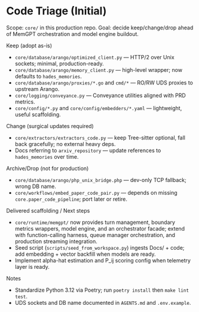 # Code Triage (Initial)

Scope: `core/` in this production repo. Goal: decide keep/change/drop ahead of MemGPT orchestration and model engine buildout.

Keep (adopt as-is)

- `core/database/arango/optimized_client.py` — HTTP/2 over Unix sockets; minimal, production-ready.
- `core/database/arango/memory_client.py` — high-level wrapper; now defaults to `hades_memories`.
- `core/database/arango/proxies/*.go` and `cmd/*` — RO/RW UDS proxies to upstream Arango.
- `core/logging/conveyance.py` — Conveyance utilities aligned with PRD metrics.
- `core/config/*.py` and `core/config/embedders/*.yaml` — lightweight, useful scaffolding.

Change (surgical updates required)

- `core/extractors/extractors_code.py` — keep Tree-sitter optional, fall back gracefully; no external heavy deps.
- Docs referring to `arxiv_repository` — update references to `hades_memories` over time.

Archive/Drop (not for production)

- `core/database/arango/php_unix_bridge.php` — dev-only TCP fallback; wrong DB name.
- `core/workflows/embed_paper_code_pair.py` — depends on missing `core.paper_code_pipeline`; port later or retire.

Delivered scaffolding / Next steps

- `core/runtime/memgpt/` now provides turn management, boundary metrics wrappers, model engine, and an orchestrator facade; extend with function-calling harness, queue manager orchestration, and production streaming integration.
- Seed script (`scripts/seed_from_workspace.py`) ingests Docs/ + code; add embedding + vector backfill when models are ready.
- Implement alpha-hat estimation and P_ij scoring config when telemetry layer is ready.

Notes

- Standardize Python 3.12 via Poetry; run `poetry install` then `make lint test`.
- UDS sockets and DB name documented in `AGENTS.md` and `.env.example`.
